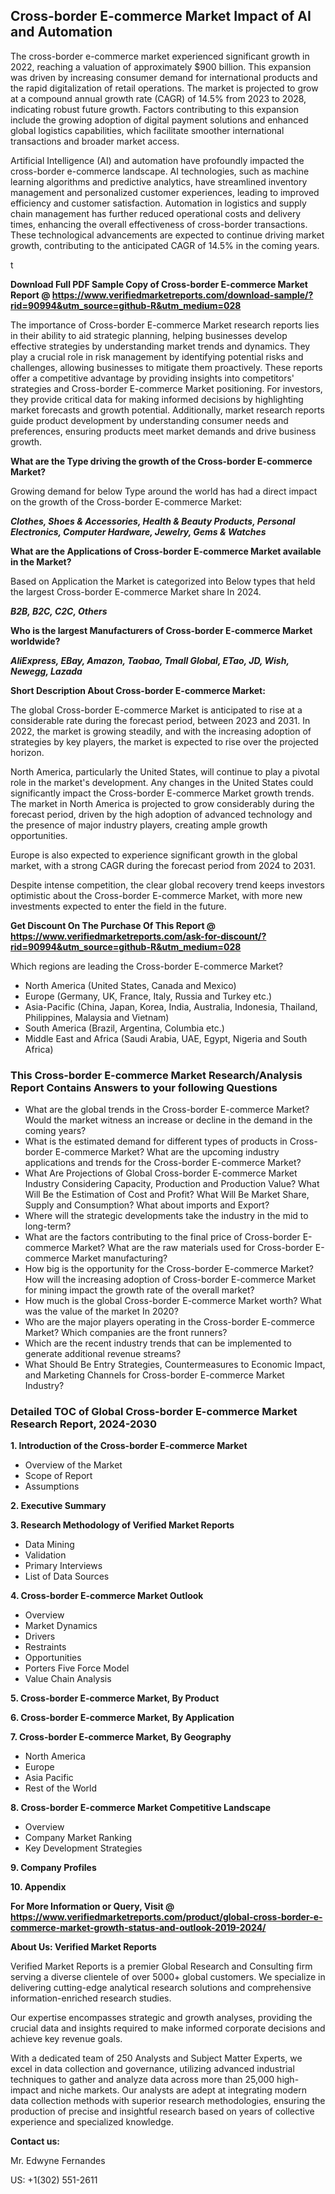 <h2>Cross-border E-commerce Market Impact of AI and Automation</h2><p>The cross-border e-commerce market experienced significant growth in 2022, reaching a valuation of approximately $900 billion. This expansion was driven by increasing consumer demand for international products and the rapid digitalization of retail operations. The market is projected to grow at a compound annual growth rate (CAGR) of 14.5% from 2023 to 2028, indicating robust future growth. Factors contributing to this expansion include the growing adoption of digital payment solutions and enhanced global logistics capabilities, which facilitate smoother international transactions and broader market access.</p><p>Artificial Intelligence (AI) and automation have profoundly impacted the cross-border e-commerce landscape. AI technologies, such as machine learning algorithms and predictive analytics, have streamlined inventory management and personalized customer experiences, leading to improved efficiency and customer satisfaction. Automation in logistics and supply chain management has further reduced operational costs and delivery times, enhancing the overall effectiveness of cross-border transactions. These technological advancements are expected to continue driving market growth, contributing to the anticipated CAGR of 14.5% in the coming years.</p>t</p><p id="" class=""><strong>Download Full PDF Sample Copy of Cross-border E-commerce Market Report @ <a href="https://www.verifiedmarketreports.com/download-sample/?rid=90994&utm_source=github-R&utm_medium=028" target="_blank">https://www.verifiedmarketreports.com/download-sample/?rid=90994&utm_source=github-R&utm_medium=028</a></strong></p><p>The importance of&nbsp;Cross-border E-commerce Market research reports lies in their ability to aid strategic planning, helping businesses develop effective strategies by understanding market trends and dynamics. They play a crucial role in risk management by identifying potential risks and challenges, allowing businesses to mitigate them proactively. These reports offer a competitive advantage by providing insights into competitors' strategies and Cross-border E-commerce Market positioning. For investors, they provide critical data for making informed decisions by highlighting market forecasts and growth potential. Additionally, market research reports guide product development by understanding consumer needs and preferences, ensuring products meet market demands and drive business growth.</p><p><strong>What are the&nbsp;Type driving the growth of the Cross-border E-commerce Market?</strong></p><p id="" class="">Growing demand for below Type around the world has had a direct impact on the growth of the Cross-border E-commerce Market:</p><em><strong>Clothes, Shoes & Accessories, Health & Beauty Products, Personal Electronics, Computer Hardware, Jewelry, Gems & Watches</strong></em></p><strong>What are the&nbsp;Applications&nbsp;of Cross-border E-commerce Market available in the Market?</strong></p><p id="" class="">Based on Application the Market is categorized into Below types that held the largest Cross-border E-commerce Market share In 2024.</p><em><strong>B2B, B2C, C2C, Others</strong></em></p><strong>Who is the largest Manufacturers of Cross-border E-commerce Market worldwide?</strong></p><p><em><strong>AliExpress, EBay, Amazon, Taobao, Tmall Global, ETao, JD, Wish, Newegg, Lazada</strong></em></p><p id="" class=""><strong>Short Description About Cross-border E-commerce Market:</strong></p><p>The global Cross-border E-commerce Market is anticipated to rise at a considerable rate during the forecast period, between 2023 and 2031. In 2022, the market is growing steadily, and with the increasing adoption of strategies by key players, the market is expected to rise over the projected horizon.</p><p>North America, particularly the United States, will continue to play a pivotal role in the market's development. Any changes in the United States could significantly impact the Cross-border E-commerce Market growth trends. The market in North America is projected to grow considerably during the forecast period, driven by the high adoption of advanced technology and the presence of major industry players, creating ample growth opportunities.</p><p>Europe is also expected to experience significant growth in the global market, with a strong CAGR during the forecast period from 2024 to 2031.</p><p>Despite intense competition, the clear global recovery trend keeps investors optimistic about the Cross-border E-commerce Market, with more new investments expected to enter the field in the future.</p><p id="" class=""><strong>Get Discount On The Purchase Of This Report @ <a href="https://www.verifiedmarketreports.com/ask-for-discount/?rid=90994&utm_source=github-R&utm_medium=028" target="_blank">https://www.verifiedmarketreports.com/ask-for-discount/?rid=90994&utm_source=github-R&utm_medium=028</a></strong></p>Which regions are leading the Cross-border E-commerce Market?</p><ul><li>North America (United States, Canada and Mexico)</li><li>Europe (Germany, UK, France, Italy, Russia and Turkey etc.)</li><li>Asia-Pacific (China, Japan, Korea, India, Australia, Indonesia, Thailand, Philippines, Malaysia and Vietnam)</li><li>South America (Brazil, Argentina, Columbia etc.)</li><li>Middle East and Africa (Saudi Arabia, UAE, Egypt, Nigeria and South Africa)</li></ul><h3 id="" class="">This Cross-border E-commerce Market Research/Analysis Report Contains Answers to your following Questions</h3><ul><li>What are the global trends in the Cross-border E-commerce Market? Would the market witness an increase or decline in the demand in the coming years?</li><li>What is the estimated demand for different types of products in Cross-border E-commerce Market? What are the upcoming industry applications and trends for the Cross-border E-commerce Market?</li><li>What Are Projections of Global Cross-border E-commerce Market Industry Considering Capacity, Production and Production Value? What Will Be the Estimation of Cost and Profit? What Will Be Market Share, Supply and Consumption? What about imports and Export?</li><li>Where will the strategic developments take the industry in the mid to long-term?</li><li>What are the factors contributing to the final price of Cross-border E-commerce Market? What are the raw materials used for Cross-border E-commerce Market manufacturing?</li><li>How big is the opportunity for the Cross-border E-commerce Market? How will the increasing adoption of Cross-border E-commerce Market for mining impact the growth rate of the overall market?</li><li>How much is the global Cross-border E-commerce Market worth? What was the value of the market In 2020?</li><li>Who are the major players operating in the Cross-border E-commerce Market? Which companies are the front runners?</li><li>Which are the recent industry trends that can be implemented to generate additional revenue streams?</li><li>What Should Be Entry Strategies, Countermeasures to Economic Impact, and Marketing Channels for Cross-border E-commerce Market Industry?</li></ul><h3 id="" class="">Detailed TOC of Global Cross-border E-commerce Market Research Report, 2024-2030</h3><p id="" class=""><strong>1. Introduction of the Cross-border E-commerce Market</strong></p><ul><li>Overview of the Market</li><li>Scope of Report</li><li>Assumptions</li></ul><p id="" class=""><strong>2. Executive Summary</strong></p><p id="" class=""><strong>3. Research Methodology of Verified Market Reports</strong></p><ul><li>Data Mining</li><li>Validation</li><li>Primary Interviews</li><li>List of Data Sources</li></ul><p id="" class=""><strong>4. Cross-border E-commerce Market Outlook</strong></p><ul><li>Overview</li><li>Market Dynamics</li><li>Drivers</li><li>Restraints</li><li>Opportunities</li><li>Porters Five Force Model</li><li>Value Chain Analysis</li></ul><p id="" class=""><strong>5. Cross-border E-commerce Market, By Product</strong></p><p id="" class=""><strong>6. Cross-border E-commerce Market, By Application</strong></p><p id="" class=""><strong>7. Cross-border E-commerce Market, By Geography</strong></p><ul><li>North America</li><li>Europe</li><li>Asia Pacific</li><li>Rest of the World</li></ul><p id="" class=""><strong>8. Cross-border E-commerce Market Competitive Landscape</strong></p><ul><li>Overview</li><li>Company Market Ranking</li><li>Key Development Strategies</li></ul><p id="" class=""><strong>9. Company Profiles</strong></p><p id="" class=""><strong>10. Appendix</strong></p><p id="" class=""><strong>For More Information or Query, Visit @ <a href="https://www.verifiedmarketreports.com/product/global-cross-border-e-commerce-market-growth-status-and-outlook-2019-2024/" target="_blank">https://www.verifiedmarketreports.com/product/global-cross-border-e-commerce-market-growth-status-and-outlook-2019-2024/</a></strong></p><p id="" class=""><strong>About Us: Verified Market Reports</strong></p><p id="" class="">Verified Market Reports is a premier Global Research and Consulting firm serving a diverse clientele of over 5000+ global customers. We specialize in delivering cutting-edge analytical research solutions and comprehensive information-enriched research studies.</p><p id="" class="">Our expertise encompasses strategic and growth analyses, providing the crucial data and insights required to make informed corporate decisions and achieve key revenue goals.</p><p id="" class="">With a dedicated team of 250 Analysts and Subject Matter Experts, we excel in data collection and governance, utilizing advanced industrial techniques to gather and analyze data across more than 25,000 high-impact and niche markets. Our analysts are adept at integrating modern data collection methods with superior research methodologies, ensuring the production of precise and insightful research based on years of collective experience and specialized knowledge.</p><p id="" class=""><strong>Contact us:</strong></p><p id="" class="">Mr. Edwyne Fernandes</p><p id="" class="">US: +1(302) 551-2611</p>